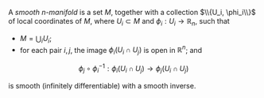 A *smooth $n$-manifold* is a set $M$, together with a collection $\\{U_i, \phi_i\\}$ of local coordinates of $M$, where $U_i \subset M$ and $\phi_i: U_i \to \mathbb{R}_n$, such that
- $M = \bigcup_i U_i$;
- for each pair $i, j$, the image $\phi_i(U_i \cap U_j)$ is open in $\mathbb{R}^n$; and

$$
\phi_j \circ \phi_i^{-1}: \phi_i(U_i \cap U_j) \to \phi_j(U_i \cap U_j)
$$

is smooth (infinitely differentiable) with a smooth inverse.
